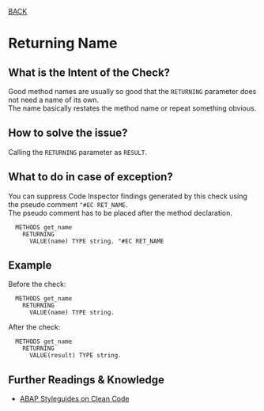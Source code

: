 [BACK](../check_documentation.md)

# Returning Name
## What is the Intent of the Check?
Good method names are usually so good that the `RETURNING` parameter does not need a name of its own.  
The name basically restates the method name or repeat something obvious.

## How to solve the issue?
Calling the `RETURNING` parameter as `RESULT`.

## What to do in case of exception?
You can suppress Code Inspector findings generated by this check using the pseudo comment `"#EC RET_NAME`.   
The pseudo comment has to be placed after the method declaration.

```abap
  METHODS get_name
    RETURNING
      VALUE(name) TYPE string. "#EC RET_NAME
```

## Example
Before the check: 
```abap
  METHODS get_name
    RETURNING
      VALUE(name) TYPE string.
```

After the check:
```abap
  METHODS get_name
    RETURNING
      VALUE(result) TYPE string.
```

## Further Readings & Knowledge
* [ABAP Styleguides on Clean Code](https://github.com/SAP/styleguides/blob/master/clean-abap/CleanABAP.md#consider-calling-the-returning-parameter-result)
